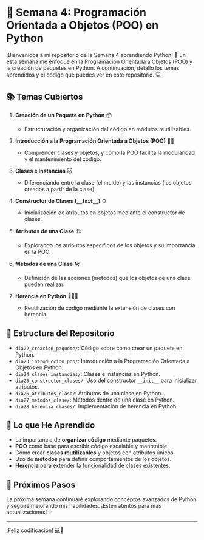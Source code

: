 # 🐍 Semana 4: Programación Orientada a Objetos (POO) en Python

¡Bienvenidos a mi repositorio de la Semana 4 aprendiendo Python! 🚀 En esta semana me enfoqué en la Programación Orientada a Objetos (POO) y la creación de paquetes en Python. A continuación, detallo los temas aprendidos y el código que puedes ver en este repositorio. 💻

## 📚 Temas Cubiertos

1. **Creación de un Paquete en Python** 📦
   - Estructuración y organización del código en módulos reutilizables.
   
2. **Introducción a la Programación Orientada a Objetos (POO)** 🧑‍💻
   - Comprender clases y objetos, y cómo la POO facilita la modularidad y el mantenimiento del código.
   
3. **Clases e Instancias** 🐱
   - Diferenciando entre la clase (el molde) y las instancias (los objetos creados a partir de la clase).
   
4. **Constructor de Clases (`__init__`)** ⚙️
   - Inicialización de atributos en objetos mediante el constructor de clases.

5. **Atributos de una Clase** 🏗️
   - Explorando los atributos específicos de los objetos y su importancia en la POO.
   
6. **Métodos de una Clase** 🛠️
   - Definición de las acciones (métodos) que los objetos de una clase pueden realizar.
   
7. **Herencia en Python** 👨‍👩‍👦
   - Reutilización de código mediante la extensión de clases con herencia.

## 📂 Estructura del Repositorio

- `dia22_creacion_paquete/`: Código sobre cómo crear un paquete en Python.
- `dia23_introduccion_poo/`: Introducción a la Programación Orientada a Objetos en Python.
- `dia24_clases_instancias/`: Clases e instancias en Python.
- `dia25_constructor_clases/`: Uso del constructor `__init__` para inicializar atributos.
- `dia26_atributos_clase/`: Atributos de una clase en Python.
- `dia27_metodos_clase/`: Métodos dentro de una clase en Python.
- `dia28_herencia_clases/`: Implementación de herencia en Python.

## 🎯 Lo que He Aprendido

- La importancia de **organizar código** mediante paquetes.
- **POO** como base para escribir código escalable y mantenible.
- Cómo crear **clases reutilizables** y objetos con atributos únicos.
- Uso de **métodos** para definir comportamientos de los objetos.
- **Herencia** para extender la funcionalidad de clases existentes.

## 🌟 Próximos Pasos

La próxima semana continuaré explorando conceptos avanzados de Python y seguiré mejorando mis habilidades. ¡Estén atentos para más actualizaciones! 💡


---

¡Feliz codificación! 💻🐍
